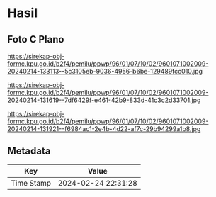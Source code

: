 # Hasil

## Foto C Plano

https://sirekap-obj-formc.kpu.go.id/b2f4/pemilu/ppwp/96/01/07/10/02/9601071002009-20240214-133113--5c3105eb-9036-4956-b6be-129489fcc010.jpg

https://sirekap-obj-formc.kpu.go.id/b2f4/pemilu/ppwp/96/01/07/10/02/9601071002009-20240214-131619--7df6429f-e461-42b9-833d-41c3c2d33701.jpg

https://sirekap-obj-formc.kpu.go.id/b2f4/pemilu/ppwp/96/01/07/10/02/9601071002009-20240214-131921--f6984ac1-2e4b-4d22-af7c-29b94299a1b8.jpg


## Metadata

| Key        | Value               |
| ---------- | ------------------- |
| Time Stamp | 2024-02-24 22:31:28 |



